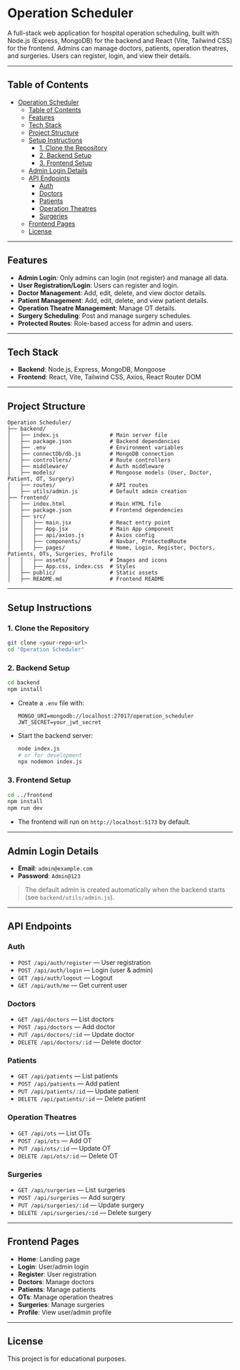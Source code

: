 # Operation Scheduler

A full-stack web application for hospital operation scheduling, built with Node.js (Express, MongoDB) for the backend and React (Vite, Tailwind CSS) for the frontend. Admins can manage doctors, patients, operation theatres, and surgeries. Users can register, login, and view their details.

---

## Table of Contents
- [Operation Scheduler](#operation-scheduler)
  - [Table of Contents](#table-of-contents)
  - [Features](#features)
  - [Tech Stack](#tech-stack)
  - [Project Structure](#project-structure)
  - [Setup Instructions](#setup-instructions)
    - [1. Clone the Repository](#1-clone-the-repository)
    - [2. Backend Setup](#2-backend-setup)
    - [3. Frontend Setup](#3-frontend-setup)
  - [Admin Login Details](#admin-login-details)
  - [API Endpoints](#api-endpoints)
    - [Auth](#auth)
    - [Doctors](#doctors)
    - [Patients](#patients)
    - [Operation Theatres](#operation-theatres)
    - [Surgeries](#surgeries)
  - [Frontend Pages](#frontend-pages)
  - [License](#license)

---

## Features
- **Admin Login**: Only admins can login (not register) and manage all data.
- **User Registration/Login**: Users can register and login.
- **Doctor Management**: Add, edit, delete, and view doctor details.
- **Patient Management**: Add, edit, delete, and view patient details.
- **Operation Theatre Management**: Manage OT details.
- **Surgery Scheduling**: Post and manage surgery schedules.
- **Protected Routes**: Role-based access for admin and users.

---

## Tech Stack
- **Backend**: Node.js, Express, MongoDB, Mongoose
- **Frontend**: React, Vite, Tailwind CSS, Axios, React Router DOM

---

## Project Structure

```
Operation Scheduler/
├── backend/
│   ├── index.js                # Main server file
│   ├── package.json            # Backend dependencies
│   ├── .env                    # Environment variables
│   ├── connectDb/db.js         # MongoDB connection
│   ├── controllers/            # Route controllers
│   ├── middleware/             # Auth middleware
│   ├── models/                 # Mongoose models (User, Doctor, Patient, OT, Surgery)
│   ├── routes/                 # API routes
│   ├── utils/admin.js          # Default admin creation
├── frontend/
│   ├── index.html              # Main HTML file
│   ├── package.json            # Frontend dependencies
│   ├── src/
│   │   ├── main.jsx            # React entry point
│   │   ├── App.jsx             # Main App component
│   │   ├── api/axios.js        # Axios config
│   │   ├── components/         # Navbar, ProtectedRoute
│   │   ├── pages/              # Home, Login, Register, Doctors, Patients, OTs, Surgeries, Profile
│   │   ├── assets/             # Images and icons
│   │   ├── App.css, index.css  # Styles
│   ├── public/                 # Static assets
│   ├── README.md               # Frontend README
```

---

## Setup Instructions

### 1. Clone the Repository
```sh
git clone <your-repo-url>
cd "Operation Scheduler"
```

### 2. Backend Setup
```sh
cd backend
npm install
```
- Create a `.env` file with:
  ```env
  MONGO_URI=mongodb://localhost:27017/operation_scheduler
  JWT_SECRET=your_jwt_secret
  ```
- Start the backend server:
  ```sh
  node index.js
  # or for development
  npx nodemon index.js
  ```

### 3. Frontend Setup
```sh
cd ../frontend
npm install
npm run dev
```
- The frontend will run on `http://localhost:5173` by default.

---

## Admin Login Details
- **Email**: `admin@example.com`
- **Password**: `Admin@123`

> The default admin is created automatically when the backend starts (see `backend/utils/admin.js`).

---

## API Endpoints

### Auth
- `POST /api/auth/register` — User registration
- `POST /api/auth/login` — Login (user & admin)
- `GET /api/auth/logout` — Logout
- `GET /api/auth/me` — Get current user

### Doctors
- `GET /api/doctors` — List doctors
- `POST /api/doctors` — Add doctor
- `PUT /api/doctors/:id` — Update doctor
- `DELETE /api/doctors/:id` — Delete doctor

### Patients
- `GET /api/patients` — List patients
- `POST /api/patients` — Add patient
- `PUT /api/patients/:id` — Update patient
- `DELETE /api/patients/:id` — Delete patient

### Operation Theatres
- `GET /api/ots` — List OTs
- `POST /api/ots` — Add OT
- `PUT /api/ots/:id` — Update OT
- `DELETE /api/ots/:id` — Delete OT

### Surgeries
- `GET /api/surgeries` — List surgeries
- `POST /api/surgeries` — Add surgery
- `PUT /api/surgeries/:id` — Update surgery
- `DELETE /api/surgeries/:id` — Delete surgery

---

## Frontend Pages
- **Home**: Landing page
- **Login**: User/admin login
- **Register**: User registration
- **Doctors**: Manage doctors
- **Patients**: Manage patients
- **OTs**: Manage operation theatres
- **Surgeries**: Manage surgeries
- **Profile**: View user/admin profile

---

## License
This project is for educational purposes.
